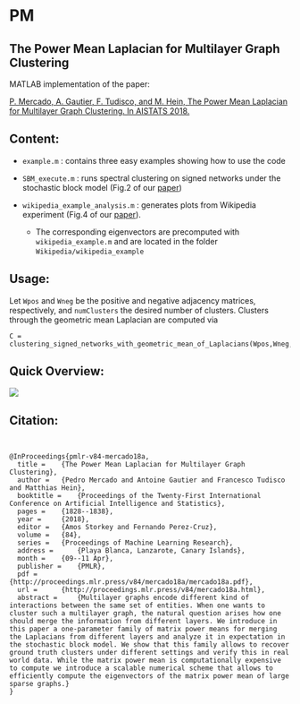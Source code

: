 # PM
## The Power Mean Laplacian for Multilayer Graph Clustering

MATLAB implementation of the paper:

[P. Mercado, A. Gautier, F. Tudisco, and M. Hein, The Power Mean Laplacian for Multilayer Graph Clustering. In AISTATS 2018.](http://proceedings.mlr.press/v84/mercado18a/mercado18a.pdf)

## Content:
- `example.m` : contains three easy examples showing how to use the code

- `SBM_execute.m` : runs spectral clustering on signed networks under the stochastic block model (Fig.2 of our [paper](http://papers.nips.cc/paper/6164-clustering-signed-networks-with-the-geometric-mean-of-laplacians.pdf))

- `wikipedia_example_analysis.m` : generates plots from Wikipedia experiment (Fig.4 of our [paper](http://papers.nips.cc/paper/6164-clustering-signed-networks-with-the-geometric-mean-of-laplacians.pdf)). 
   - The corresponding eigenvectors are precomputed with `wikipedia_example.m` and are located in the folder `Wikipedia/wikipedia_example`
   
## Usage:
Let `Wpos` and `Wneg` be the positive and negative adjacency matrices, respectively, and `numClusters` the desired number of clusters. Clusters through the geometric mean Laplacian are computed via

```
C = clustering_signed_networks_with_geometric_mean_of_Laplacians(Wpos,Wneg,numClusters);
```
## Quick Overview:
![](https://github.com/melopeo/GM/blob/master/PaperAndPoster/ThePowerMeanLaplacianforMultilayerGraphClustering.jpg)

## Citation:
```


@InProceedings{pmlr-v84-mercado18a,
  title = 	 {The Power Mean Laplacian for Multilayer Graph Clustering},
  author = 	 {Pedro Mercado and Antoine Gautier and Francesco Tudisco and Matthias Hein},
  booktitle = 	 {Proceedings of the Twenty-First International Conference on Artificial Intelligence and Statistics},
  pages = 	 {1828--1838},
  year = 	 {2018},
  editor = 	 {Amos Storkey and Fernando Perez-Cruz},
  volume = 	 {84},
  series = 	 {Proceedings of Machine Learning Research},
  address = 	 {Playa Blanca, Lanzarote, Canary Islands},
  month = 	 {09--11 Apr},
  publisher = 	 {PMLR},
  pdf = 	 {http://proceedings.mlr.press/v84/mercado18a/mercado18a.pdf},
  url = 	 {http://proceedings.mlr.press/v84/mercado18a.html},
  abstract = 	 {Multilayer graphs encode different kind of interactions between the same set of entities. When one wants to cluster such a multilayer graph, the natural question arises how one should merge the information from different layers. We introduce in this paper a one-parameter family of matrix power means for merging the Laplacians from different layers and analyze it in expectation in the stochastic block model. We show that this family allows to recover ground truth clusters under different settings and verify this in real world data. While the matrix power mean is computationally expensive to compute we introduce a scalable numerical scheme that allows to efficiently compute the eigenvectors of the matrix power mean of large sparse graphs.}
}

```

